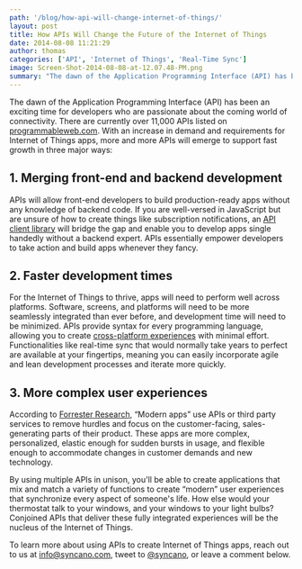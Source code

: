 ```yaml
---
path: '/blog/how-api-will-change-internet-of-things/'
layout: post
title: How APIs Will Change the Future of the Internet of Things
date: 2014-08-08 11:21:29
author: thomas
categories: ['API', 'Internet of Things', 'Real-Time Sync']
image: Screen-Shot-2014-08-08-at-12.07.48-PM.png
summary: "The dawn of the Application Programming Interface (API) has been an exciting time for developers who are passionate about the coming world of connectivity. There are currently over 11,000 APIs listed on programmableweb.com. With an increase in demand and requirements for Internet of Things apps, more and more APIs will emerge to support fast growth in three major ways"
---
```

The dawn of the Application Programming Interface (API) has been an exciting time for developers who are passionate about the coming world of connectivity. There are currently over 11,000 APIs listed on <a href="http://programmableweb.com">programmableweb.com</a>. With an increase in demand and requirements for Internet of Things apps, more and more APIs will emerge to support fast growth in three major ways:<!--more-->
<h2>1. Merging front-end and backend development</h2>
APIs will allow front-end developers to build production-ready apps without any knowledge of backend code. If you are well-versed in JavaScript but are unsure of how to create things like subscription notifications, an <a href="http://docs.syncano.io">API client library</a> will bridge the gap and enable you to develop apps single handedly without a backend expert. APIs essentially empower developers to take action and build apps whenever they fancy.
<h2>2. Faster development times</h2>
For the Internet of Things to thrive, apps will need to perform well across platforms. Software, screens, and platforms will need to be more seamlessly integrated than ever before, and development time will need to be minimized. APIs provide syntax for every programming language, allowing you to create <a href="http://www.syncano.io/second-screen/">cross-platform experiences</a> with minimal effort. Functionalities like real-time sync that would normally take years to perfect are available at your fingertips, meaning you can easily incorporate agile and lean development processes and iterate more quickly.
<h2>3. More complex user experiences</h2>
According to <a href="http://www.forrester.com/Developing+Modern+Applications+With+Agile+Outsourcing+Part+One/fulltext/-/E-RES113281">Forrester Research</a>, “Modern apps” use APIs or third party services to remove hurdles and focus on the customer-facing, sales-generating parts of their product. These apps are more complex, personalized, elastic enough for sudden bursts in usage, and flexible enough to accommodate changes in customer demands and new technology.

By using multiple APIs in unison, you'll be able to create applications that mix and match a variety of functions to create “modern” user experiences that synchronize every aspect of someone's life. How else would your thermostat talk to your windows, and your windows to your light bulbs? Conjoined APIs that deliver these fully integrated experiences will be the nucleus of the Internet of Things.

To learn more about using APIs to create Internet of Things apps, reach out to us at <a href="mailto:info@syncano.com">info@syncano.com</a>, tweet to <a href="http://twitter.com/syncano">@syncano</a>, or leave a comment below.